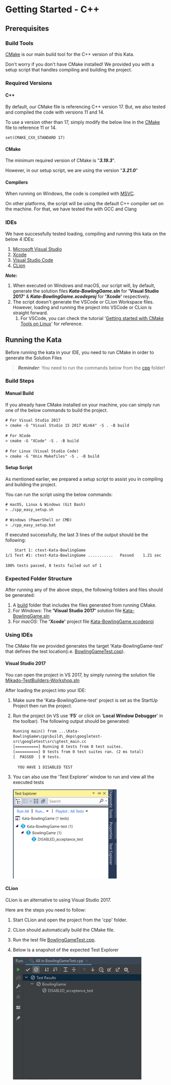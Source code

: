 # Getting Started - C++

## Prerequisites 

### Build Tools 

[CMake](https://cmake.org/) is our main build tool for the C++ version of this Kata.

Don't worry if you don't have CMake installed! 
We provided you with a setup script that handles compiling and building the project. 
 
### Required Versions 

#### C++ 

By default, our CMake file is referencing C++ version 17. But, we also tested and 
compiled the code with versions 11 and 14. 

To use a version other than 17, simply modify the below line in the [CMake](./CMakeLists.txt)
file to reference 11 or 14.  

```shell
set(CMAKE_CXX_STANDARD 17)
```

#### CMake
The minimum required version of CMake is "***3.19.3***". 

However, in our setup script, we are using the version "***3.21.0***"

#### Compilers 

When running on Windows, the code is compiled with [MSVC](https://docs.microsoft.com/en-us/cpp/build/reference/compiling-a-c-cpp-program?view=msvc-160). 

On other platforms, the script will be using the default C++ compiler set on the machine. 
For that, we have tested the with GCC and Clang

### IDEs 
We have successfully tested loading, compiling and running this kata on the below 4 IDEs: 
1. [Microsoft Visual Studio](https://visualstudio.microsoft.com/)
1. [Xcode](https://developer.apple.com/xcode/)
1. [Visual Studio Code](https://code.visualstudio.com/)
1. [CLion](https://www.jetbrains.com/clion/)

***Note:*** 

1. When executed on Windows and macOS, our script will, by default, generate the solution files ***Kata-BowlingGame.sln*** for **'Visual Studio 2017'** & ***Kata-BowlingGame.xcodeproj*** for **'Xcode'** respectively. 
1. The script doesn't generate the VSCode or CLion Workspace files. However, loading and running the project into VSCode or CLion is straight forward. 
   1. For VSCode, you can check the tutorial '[Getting started with CMake Tools on Linux](https://code.visualstudio.com/docs/cpp/cmake-linux#:~:text=ready%20to%20build.-,Open%20the%20Command%20Palette%20(Ctrl%2BShift%2BP)%20and,CMake%20Tools%20builds%20all%20targets.)' for reference. 

## Running the Kata 

Before running the kata in your IDE, you need to run CMake in order to generate the Solution Files

> ***Reminder***:  You need to run the commands below from the [cpp](.) folder!

### Build Steps
#### Manual Build  

If you already have CMake installed on your machine, you can simply run one of the below commands to build the project. 

```shell
# For Visual Studio 2017 
> cmake -G "Visual Studio 15 2017 Win64" -S . -B build

# For XCode  
> cmake -G "XCode" -S . -B build

# For Linux (Visual Studio Code)
> cmake -G "Unix Makefiles" -S . -B build
```

#### Setup Script 

As mentioned earlier, we prepared a setup script to assist you in compiling and building the project. 

You can run the script using the below commands: 

```shell
# macOS, Linux & Windows (Git Bash)
> ./cpp_easy_setup.sh

# Windows (PowerShell or CMD)
> ./cpp_easy_setup.bat
```

If executed successfully, the last 3 lines of the output should be the following: 

```shell
    Start 1: ctest-Kata-BowlingGame
1/1 Test #1: ctest-Kata-BowlingGame ...........   Passed    1.21 sec

100% tests passed, 0 tests failed out of 1
```

### Expected Folder Structure

After running any of the above steps, the following folders and files should be generated:
1. A [build](./build) folder that includes the files generated from running CMake.
1. For *Windows*: The **'Visual Studio 2017'** solution file [Kata-BowlingGame.sln](./build/Kata-BowlingGame.sln)
1. For *macOS*: The **'Xcode'** project file [Kata-BowlingGame.xcodeproj](./build/Kata-BowlingGame.xcodeproj)

### Using IDEs 

The CMake file we provided generates the target 'Kata-BowlingGame-test' that defines the test location(i.e. [BowlingGameTest.cpp](./test/BowlingGameTest.cpp)). 

#### Visual Studio 2017

You can open the project in VS 2017, by simply running the solution file [Mikado-TestBuilders-Workshop.sln](./build/Kata-BowlingGame.sln)

After loading the project into your IDE: 
1. Make sure the 'Kata-BowlingGame-test' project is set as the StartUp Project then run the project. 
1. Run the project (in VS use '**F5**' or click on '**Local Window Debugger**' in the toolbar). The following output should be generated: 
	```shell
	Running main() from ...\Kata-BowlingGame\cpp\build\_deps\googletest-src\googletest\src\gtest_main.cc
	[==========] Running 0 tests from 0 test suites.
	[==========] 0 tests from 0 test suites ran. (2 ms total)
	[  PASSED  ] 0 tests.

	  YOU HAVE 1 DISABLED TEST
	```
1. You can also use the 'Test Explorer' window to run and view all the executed tests 

	![Bowling Game_CPP_Tests](../images/BowlingGame-CPP-Tests.png)

#### CLion

CLion is an alternative to using Visual Studio 2017.

Here are the steps you need to follow: 
1. Start CLion and open the project from the 'cpp' folder. 
1. CLion should automatically build the CMake file. 
1. Run the test file [BowlingGameTest.cpp](./test/BowlingGameTest.cpp).
1. Below is a snapshot of the expected Test Explorer 
   
   ![Bowling Game_CPP_Tests](../images/BowlingGame-CPP-CLion-Tests.png)
